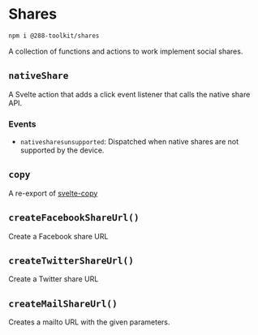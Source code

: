 # Shares

```sh
npm i @288-toolkit/shares
```

A collection of functions and actions to work implement social shares.

## `nativeShare`

A Svelte action that adds a click event listener that calls the native share API.

### Events

-   `nativesharesunsupported`: Dispatched when native shares are not supported by the device.

## `copy`

A re-export of [svelte-copy](https://github.com/ghostdevv/svelte-copy/tree/main)

## `createFacebookShareUrl()`

Create a Facebook share URL

## `createTwitterShareUrl()`

Create a Twitter share URL

## `createMailShareUrl()`

Creates a mailto URL with the given parameters.
